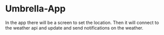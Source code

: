 # Umbrella-App
In the app there will be a screen to set the location. Then it will connect to the weather api and update and send notifications on the weather.
